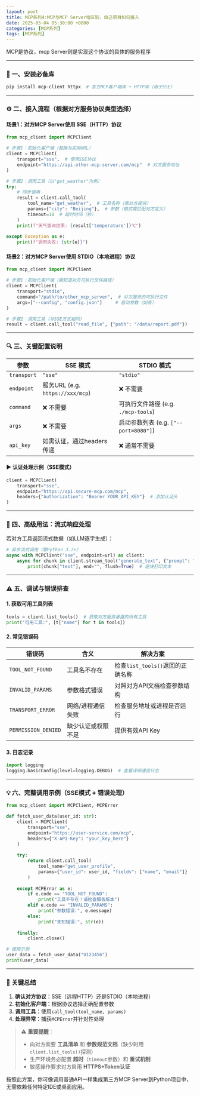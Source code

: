 ```yaml
---
layout: post
title: MCP系列4:MCP与MCP Server啥区别，自己项目如何接入
date: 2025-05-04 05:30:00 +0800
categories: [MCP系列]
tags: [MCP系列]
---
```

MCP是协议，mcp Server则是实现这个协议的具体的服务程序

---
### 🔧 一、安装必备库
```bash
pip install mcp-client httpx  # 官方MCP客户端库 + HTTP库（用于SSE）
```

---

### ⚙️ 二、接入流程（根据对方服务协议类型选择）

#### 场景1：对方MCP Server使用 **SSE（HTTP）协议**
```python
from mcp_client import MCPClient

# 步骤1：初始化客户端（替换为实际URL）
client = MCPClient(
    transport="sse",  # 使用SSE协议
    endpoint="https://api.other-mcp-server.com/mcp"  # 对方服务地址
)

# 步骤2：调用工具（以"get_weather"为例）
try:
    # 同步调用
    result = client.call_tool(
        tool_name="get_weather",  # 工具名称（需对方提供）
        params={"city": "Beijing"},  # 参数（格式需匹配对方定义）
        timeout=10  # 超时时间（秒）
    )
    print(f"天气查询结果: {result['temperature']}℃")
    
except Exception as e:
    print(f"调用失败: {str(e)}")
```

#### 场景2：对方MCP Server使用 **STDIO（本地进程）协议**
```python
from mcp_client import MCPClient

# 步骤1：初始化客户端（需知道对方可执行文件路径）
client = MCPClient(
    transport="stdio",
    command="/path/to/other_mcp_server",  # 对方服务的可执行文件
    args=["--config", "config.json"]     # 启动参数（如有）
)

# 步骤2：调用工具（与SSE方式相同）
result = client.call_tool("read_file", {"path": "/data/report.pdf"})
```

---

### 🔍 三、关键配置说明
| **参数**        | **SSE 模式**                          | **STDIO 模式**                     |
|-----------------|--------------------------------------|-----------------------------------|
| `transport`     | `"sse"`                              | `"stdio"`                         |
| `endpoint`      | 服务URL (e.g. `https://xxx/mcp`)     | ❌ 不需要                         |
| `command`       | ❌ 不需要                            | 可执行文件路径 (e.g. `./mcp-tools`) |
| `args`          | ❌ 不需要                            | 启动参数列表 (e.g. `["--port=8080"]`) |
| `api_key`       | 如需认证，通过headers传递            | ❌ 通常不需要                     |

#### ▶️ 认证处理示例（SSE模式）
```python
client = MCPClient(
    transport="sse",
    endpoint="https://api.secure-mcp.com/mcp",
    headers={"Authorization": "Bearer YOUR_API_KEY"}  # 添加认证头
)
```

---

### 🚀 四、高级用法：流式响应处理
若对方工具返回流式数据（如LLM逐字生成）：
```python
# 异步流式调用（需Python 3.7+）
async with MCPClient("sse", endpoint=url) as client:
    async for chunk in client.stream_tool("generate_text", {"prompt": "Hello"}):
        print(chunk["text"], end="", flush=True)  # 逐块打印文本
```

---

### ⚠️ 五、调试与错误排查
#### 1. 获取可用工具列表
```python
tools = client.list_tools()  # 获取对方服务暴露的所有工具
print("可用工具:", [t["name"] for t in tools])
```

#### 2. 常见错误码
| 错误码                 | 含义                     | 解决方案                          |
|------------------------|--------------------------|----------------------------------|
| `TOOL_NOT_FOUND`       | 工具名不存在             | 检查`list_tools()`返回的正确名称 |
| `INVALID_PARAMS`       | 参数格式错误             | 对照对方API文档检查参数结构      |
| `TRANSPORT_ERROR`      | 网络/进程通信失败        | 检查服务地址或进程是否运行       |
| `PERMISSION_DENIED`    | 缺少认证或权限不足       | 提供有效API Key                  |

#### 3. 日志记录
```python
import logging
logging.basicConfig(level=logging.DEBUG)  # 查看详细通信日志
```

---

### 💡 六、完整调用示例（SSE模式 + 错误处理）
```python
from mcp_client import MCPClient, MCPError

def fetch_user_data(user_id: str):
    client = MCPClient(
        transport="sse",
        endpoint="https://user-service.com/mcp",
        headers={"X-API-Key": "your_key_here"}
    )
    
    try:
        return client.call_tool(
            tool_name="get_user_profile",
            params={"user_id": user_id, "fields": ["name", "email"]}
        )
        
    except MCPError as e:
        if e.code == "TOOL_NOT_FOUND":
            print("工具不存在！请检查服务版本")
        elif e.code == "INVALID_PARAMS":
            print("参数错误:", e.message)
        else:
            print("未知错误:", str(e))
            
    finally:
        client.close()

# 使用示例
user_data = fetch_user_data("U123456")
print(user_data)
```

---

### 📌 关键总结
1. **确认对方协议**：SSE（远程HTTP）还是STDIO（本地进程）  
2. **初始化客户端**：根据协议选择正确配置参数  
3. **调用工具**：使用`call_tool(tool_name, params)`  
4. **处理异常**：捕获`MCPError`并针对性处理  

> ⚠️ **重要提醒**：  
> - 向对方索要 **工具清单** 和 **参数规范文档**（缺少时用`client.list_tools()`探测）  
> - 生产环境务必配置 **超时**（`timeout`参数）和 **重试机制**  
> - 敏感操作要求对方启用 **HTTPS+Token认证**  

按照此方案，你可像调用普通API一样集成第三方MCP Server到Python项目中，无需依赖任何特定IDE或桌面应用。

